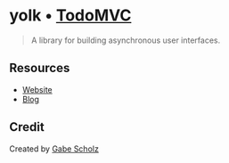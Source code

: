 # yolk • [TodoMVC](http://todomvc.com)

> A library for building asynchronous user interfaces.


## Resources

- [Website](https://github.com/BrewhouseTeam/yolk)
- [Blog](www.brewhouse.io/blog)


## Credit

Created by [Gabe Scholz](http://www.github.com/garbles)
